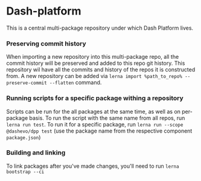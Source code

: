 # Dash-platform

This is a central multi-package repository under which Dash Platform lives.

### Preserving commit history

When importing a new repository into this multi-package repo, all the commit history will be preserved
and added to this repo git history. This repository wil have all the commits and history of the repos
it is constructed from. A new repository can be added via 
`lerna import %path_to_repo% --preserve-commit --flatten` command.

### Running scripts for a specific package withing a repository

Scripts can be run for the all packages at the same time, as well as on per-package basis. To run the 
script with the same name from all repos, run `lerna run test`. To run it for a specific package, 
run `lerna run --scope @dashevo/dpp test` (use the package name from the respective component `package.json`)

### Building and linking

To link packages after you've made changes, you'll need to run `lerna bootstrap --ci`